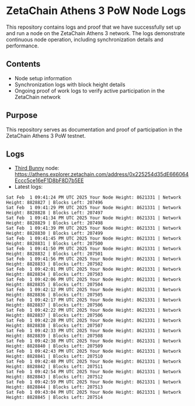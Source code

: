 # ZetaChain Athens 3 PoW Node Logs
This repository contains logs and proof that we have successfully set up and run a node on the ZetaChain Athens 3 network. The logs demonstrate continuous node operation, including synchronization details and performance.

## Contents
- Node setup information
- Synchronization logs with block height details
- Ongoing proof of work logs to verify active participation in the ZetaChain network

## Purpose
This repository serves as documentation and proof of participation in the ZetaChain Athens 3 PoW testnet.

## Logs

- [Third Bunny](https://thirdbunny.xyz/) node: https://athens.explorer.zetachain.com/address/0x225254d35dE666064Eccc5ce16eF1D8bF8D7b5EE
- Latest logs:
```
Sat Feb  1 09:41:24 PM UTC 2025 Your Node Height: 8621331 | Network Height: 8828827 | Blocks Left: 207496
Sat Feb  1 09:41:29 PM UTC 2025 Your Node Height: 8621331 | Network Height: 8828828 | Blocks Left: 207497
Sat Feb  1 09:41:34 PM UTC 2025 Your Node Height: 8621331 | Network Height: 8828829 | Blocks Left: 207498
Sat Feb  1 09:41:39 PM UTC 2025 Your Node Height: 8621331 | Network Height: 8828830 | Blocks Left: 207499
Sat Feb  1 09:41:45 PM UTC 2025 Your Node Height: 8621331 | Network Height: 8828831 | Blocks Left: 207500
Sat Feb  1 09:41:50 PM UTC 2025 Your Node Height: 8621331 | Network Height: 8828832 | Blocks Left: 207501
Sat Feb  1 09:41:56 PM UTC 2025 Your Node Height: 8621331 | Network Height: 8828833 | Blocks Left: 207502
Sat Feb  1 09:42:01 PM UTC 2025 Your Node Height: 8621331 | Network Height: 8828834 | Blocks Left: 207503
Sat Feb  1 09:42:06 PM UTC 2025 Your Node Height: 8621331 | Network Height: 8828835 | Blocks Left: 207504
Sat Feb  1 09:42:12 PM UTC 2025 Your Node Height: 8621331 | Network Height: 8828836 | Blocks Left: 207505
Sat Feb  1 09:42:17 PM UTC 2025 Your Node Height: 8621331 | Network Height: 8828837 | Blocks Left: 207506
Sat Feb  1 09:42:22 PM UTC 2025 Your Node Height: 8621331 | Network Height: 8828837 | Blocks Left: 207506
Sat Feb  1 09:42:28 PM UTC 2025 Your Node Height: 8621331 | Network Height: 8828838 | Blocks Left: 207507
Sat Feb  1 09:42:33 PM UTC 2025 Your Node Height: 8621331 | Network Height: 8828839 | Blocks Left: 207508
Sat Feb  1 09:42:38 PM UTC 2025 Your Node Height: 8621331 | Network Height: 8828840 | Blocks Left: 207509
Sat Feb  1 09:42:43 PM UTC 2025 Your Node Height: 8621331 | Network Height: 8828841 | Blocks Left: 207510
Sat Feb  1 09:42:48 PM UTC 2025 Your Node Height: 8621331 | Network Height: 8828842 | Blocks Left: 207511
Sat Feb  1 09:42:54 PM UTC 2025 Your Node Height: 8621331 | Network Height: 8828843 | Blocks Left: 207512
Sat Feb  1 09:42:59 PM UTC 2025 Your Node Height: 8621331 | Network Height: 8828844 | Blocks Left: 207513
Sat Feb  1 09:43:04 PM UTC 2025 Your Node Height: 8621331 | Network Height: 8828845 | Blocks Left: 207514
```
